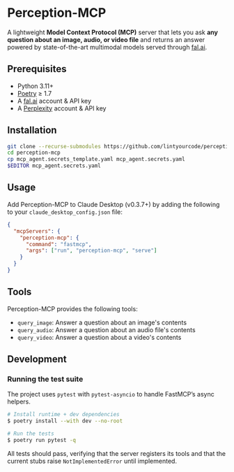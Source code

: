 # Perception-MCP

A lightweight **Model Context Protocol (MCP)** server that lets you ask **any question about an image, audio, or video file** and returns an answer powered by state-of-the-art multimodal models served through [fal.ai](https://fal.ai/).

## Prerequisites

- Python 3.11+
- [Poetry](https://python-poetry.org/) ≥ 1.7
- A [fal.ai](https://fal.ai/) account & API key
- A [Perplexity](https://www.perplexity.ai/) account & API key

## Installation

```bash
git clone --recurse-submodules https://github.com/lintyourcode/perception-mcp.git
cd perception-mcp
cp mcp_agent.secrets_template.yaml mcp_agent.secrets.yaml
$EDITOR mcp_agent.secrets.yaml
```

## Usage

Add Perception-MCP to Claude Desktop (v0.3.7+) by adding the following to your `claude_desktop_config.json` file:

```json
{
  "mcpServers": {
    "perception-mcp": {
      "command": "fastmcp",
      "args": ["run", "perception-mcp", "serve"]
    }
  }
}
```

## Tools

Perception-MCP provides the following tools:

- `query_image`: Answer a question about an image's contents
- `query_audio`: Answer a question about an audio file's contents
- `query_video`: Answer a question about a video's contents

## Development

### Running the test suite

The project uses `pytest` with `pytest-asyncio` to handle FastMCP’s async helpers.

```bash
# Install runtime + dev dependencies
$ poetry install --with dev --no-root

# Run the tests
$ poetry run pytest -q
```

All tests should pass, verifying that the server registers its tools and that the current stubs raise `NotImplementedError` until implemented.
